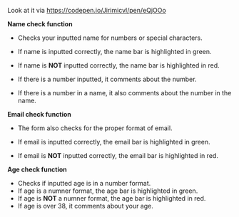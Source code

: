Look at it via https://codepen.io/Jirimicvl/pen/eQjOOo

**Name check function**

- Checks your inputted name for numbers or special characters.
- If name is inputted correctly, the name bar is highlighted in green.
- If name is **NOT** inputted correctly, the name bar is highlighted in red.

- If there is a number inputted, it comments about the number.
- If there is a number in a name, it also comments about the number in the name.

**Email check function**

- The form also checks for the proper format of email.

- If email is inputted correctly, the email bar is highlighted in green.
- If email is **NOT** inputted correctly, the email bar is highlighted in red.

**Age check function**

- Checks if inputted age is in a number format.
- If age is a numner format, the age bar is highlighted in green.
- If age is **NOT** a numner format, the age bar is highlighted in red.
- If age is over 38, it comments about your age.





